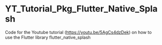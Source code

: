 # YT_Tutorial_Pkg_Flutter_Native_Splash
Code for the Youtube tutorial (https://youtu.be/5AgCs4dzDek) on how to use the Flutter library flutter_native_splash
